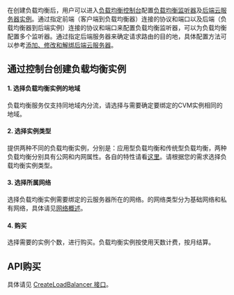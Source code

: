在创建负载均衡后，用户可以进入[负载均衡控制台](http://console.tcecqpoc.fsphere.cn/loadbalance)配置[负载均衡监听器](/doc/product/214/6151)及[后端云服务器实例](/doc/product/214/6095)。通过指定前端（客户端到负载均衡器）连接的协议和端口以及后端（负载均衡器到后端实例）连接的协议和端口来配置负载均衡监听器，可以为负载均衡配置多个监听器。通过指定后端服务器来确定请求路由的目的地，具体配置方法可以参考[添加、修改和解绑后端云服务器](/doc/product/214/6156)。

## 通过控制台创建负载均衡实例

#### 1. 选择负载均衡实例的地域
负载均衡服务仅支持同地域内分流，请选择与需要确定要绑定的CVM实例相同的地域。
#### 2. 选择实例类型
提供两种不同的负载均衡实例，分别是：应用型负载均衡和传统型负载均衡，两种负载均衡分别具有公网和内网属性。各自的特性请看[这里](http://tcecqpoc.fsphere.cn/document/product/214/8847)。请根据您的需求选择负载均衡实例类型。
#### 3. 选择所属网络
选择负载均衡实例需要绑定的云服务器所在的网络。的网络类型分为基础网络和私有网络，具体请见[网络概述](http://tcecqpoc.fsphere.cn/doc/product/213/%E7%BD%91%E7%BB%9C#1.-网络概述)。
#### 4. 购买
选择需要的实例个数，进行购买。负载均衡实例按使用天数计费，按月结算。

## API购买
具体请见 [CreateLoadBalancer 接口](http://tcecqpoc.fsphere.cn/doc/api/244/1254)。
